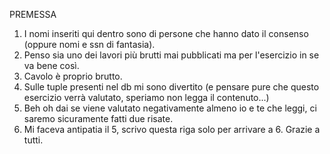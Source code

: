 PREMESSA

1) I nomi inseriti qui dentro sono di persone che hanno dato il consenso (oppure nomi e ssn di fantasia).
2) Penso sia uno dei lavori più brutti mai pubblicati ma per l'esercizio in se va bene così.
3) Cavolo è proprio brutto.
4) Sulle tuple presenti nel db mi sono divertito (e pensare pure che questo esercizio verrà valutato, speriamo non legga il contenuto...)
5) Beh oh dai se viene valutato negativamente almeno io e te che leggi, ci saremo sicuramente fatti due risate.
6) Mi faceva antipatia il 5, scrivo questa riga solo per arrivare a 6. Grazie a tutti.
